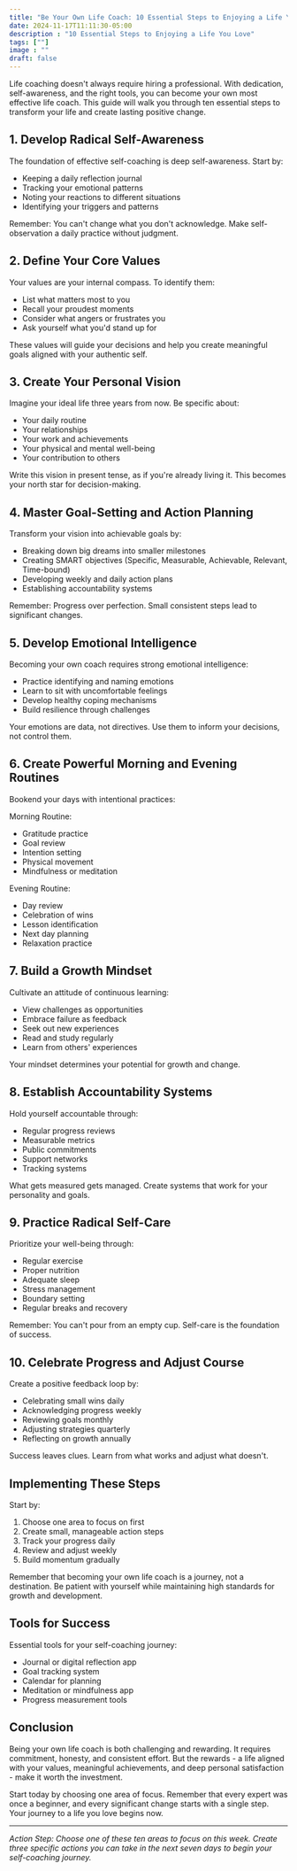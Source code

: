 ```yaml
---
title: "Be Your Own Life Coach: 10 Essential Steps to Enjoying a Life You Love"
date: 2024-11-17T11:11:30-05:00
description : "10 Essential Steps to Enjoying a Life You Love"
tags: [""]
image : ""
draft: false
---
```


Life coaching doesn't always require hiring a professional. With dedication, self-awareness, and the right tools, you can become your own most effective life coach. This guide will walk you through ten essential steps to transform your life and create lasting positive change.

## 1. Develop Radical Self-Awareness

The foundation of effective self-coaching is deep self-awareness. Start by:
- Keeping a daily reflection journal
- Tracking your emotional patterns
- Noting your reactions to different situations
- Identifying your triggers and patterns

Remember: You can't change what you don't acknowledge. Make self-observation a daily practice without judgment.

## 2. Define Your Core Values

Your values are your internal compass. To identify them:
- List what matters most to you
- Recall your proudest moments
- Consider what angers or frustrates you
- Ask yourself what you'd stand up for

These values will guide your decisions and help you create meaningful goals aligned with your authentic self.

## 3. Create Your Personal Vision

Imagine your ideal life three years from now. Be specific about:
- Your daily routine
- Your relationships
- Your work and achievements
- Your physical and mental well-being
- Your contribution to others

Write this vision in present tense, as if you're already living it. This becomes your north star for decision-making.

## 4. Master Goal-Setting and Action Planning

Transform your vision into achievable goals by:
- Breaking down big dreams into smaller milestones
- Creating SMART objectives (Specific, Measurable, Achievable, Relevant, Time-bound)
- Developing weekly and daily action plans
- Establishing accountability systems

Remember: Progress over perfection. Small consistent steps lead to significant changes.

## 5. Develop Emotional Intelligence

Becoming your own coach requires strong emotional intelligence:
- Practice identifying and naming emotions
- Learn to sit with uncomfortable feelings
- Develop healthy coping mechanisms
- Build resilience through challenges

Your emotions are data, not directives. Use them to inform your decisions, not control them.

## 6. Create Powerful Morning and Evening Routines

Bookend your days with intentional practices:

Morning Routine:
- Gratitude practice
- Goal review
- Intention setting
- Physical movement
- Mindfulness or meditation

Evening Routine:
- Day review
- Celebration of wins
- Lesson identification
- Next day planning
- Relaxation practice

## 7. Build a Growth Mindset

Cultivate an attitude of continuous learning:
- View challenges as opportunities
- Embrace failure as feedback
- Seek out new experiences
- Read and study regularly
- Learn from others' experiences

Your mindset determines your potential for growth and change.

## 8. Establish Accountability Systems

Hold yourself accountable through:
- Regular progress reviews
- Measurable metrics
- Public commitments
- Support networks
- Tracking systems

What gets measured gets managed. Create systems that work for your personality and goals.

## 9. Practice Radical Self-Care

Prioritize your well-being through:
- Regular exercise
- Proper nutrition
- Adequate sleep
- Stress management
- Boundary setting
- Regular breaks and recovery

Remember: You can't pour from an empty cup. Self-care is the foundation of success.

## 10. Celebrate Progress and Adjust Course

Create a positive feedback loop by:
- Celebrating small wins daily
- Acknowledging progress weekly
- Reviewing goals monthly
- Adjusting strategies quarterly
- Reflecting on growth annually

Success leaves clues. Learn from what works and adjust what doesn't.

## Implementing These Steps

Start by:
1. Choose one area to focus on first
2. Create small, manageable action steps
3. Track your progress daily
4. Review and adjust weekly
5. Build momentum gradually

Remember that becoming your own life coach is a journey, not a destination. Be patient with yourself while maintaining high standards for growth and development.

## Tools for Success

Essential tools for your self-coaching journey:
- Journal or digital reflection app
- Goal tracking system
- Calendar for planning
- Meditation or mindfulness app
- Progress measurement tools

## Conclusion

Being your own life coach is both challenging and rewarding. It requires commitment, honesty, and consistent effort. But the rewards - a life aligned with your values, meaningful achievements, and deep personal satisfaction - make it worth the investment.

Start today by choosing one area of focus. Remember that every expert was once a beginner, and every significant change starts with a single step. Your journey to a life you love begins now.

---

*Action Step: Choose one of these ten areas to focus on this week. Create three specific actions you can take in the next seven days to begin your self-coaching journey.*

